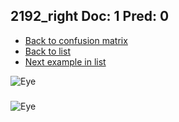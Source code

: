 ## 2192_right Doc: 1 Pred: 0
- [Back to confusion matrix](https://github.com/juliandewit/kaggle_retinopathy/blob/master/matrix.md)
- [Back to list](https://github.com/juliandewit/kaggle_retinopathy/blob/master/lists/10/list.md)
- [Next example in list](https://github.com/juliandewit/kaggle_retinopathy/blob/master/lists/10/21/21955_right.md)

![Eye](https://retinopaty.blob.core.windows.net/size1024/2192_right_1.jpeg)

### 

![Eye]()
